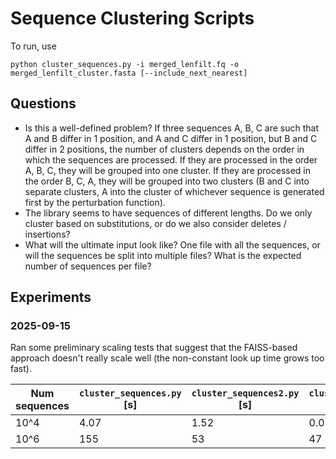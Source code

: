 # Sequence Clustering Scripts

To run, use
```
python cluster_sequences.py -i merged_lenfilt.fq -o merged_lenfilt_cluster.fasta [--include_next_nearest]
```

## Questions

- Is this a well-defined problem? If three sequences A, B, C are such that A and B differ in 1 position, and A and C differ in 1 position, but B and C differ in 2 positions, the number of clusters depends on the order in which the sequences are processed. If they are processed in the order A, B, C, they will be grouped into one cluster. If they are processed in the order B, C, A, they will be grouped into two clusters (B and C into separate clusters, A into the cluster of whichever sequence is generated first by the perturbation function).
- The library seems to have sequences of different lengths. Do we only cluster based on substitutions, or do we also consider deletes / insertions?
- What will the ultimate input look like? One file with all the sequences, or will the sequences be split into multiple files? What is the expected number of sequences per file?


## Experiments

### 2025-09-15

Ran some preliminary scaling tests that suggest that the FAISS-based approach doesn't really scale well (the non-constant look up time grows too fast).

| Num sequences | `cluster_sequences.py` [s] | `cluster_sequences2.py` [s] | `cluster_sequences_faiss.py` [s] |
|---------------|----------------------------|-----------------------------|----------------------------------|
| 10^4          | 4.07                       | 1.52                        | 0.057                            |
| 10^6          | 155                        | 53                          | 47                               |